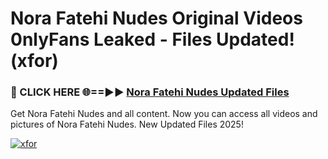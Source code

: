 # Nora Fatehi Nudes Original Videos 0nlyFans Leaked - Files Updated! (xfor)

<h3>🔴 CLICK HERE 🌐==►► <a href="https://tinyurl.com/4mcuefdz" rel="nofollow">Nora Fatehi Nudes Updated Files</a></h3>

Get Nora Fatehi Nudes and all content. Now you can access all videos and pictures of Nora Fatehi Nudes. New Updated Files 2025!

[![xfor](https://i.imgur.com/StAQSOY.gif)](https://tinyurl.com/4mcuefdz)
